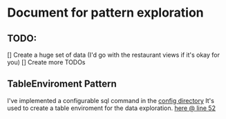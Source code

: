 # Document for pattern exploration
## TODO:
[] Create a huge set of data (I'd go with the restaurant views if it's okay for you)
[] Create more TODOs

## TableEnviroment Pattern
I've implemented a configurable sql command in the [config directory](./.config)
It's used to create a table enviroment for the data exploration. [here @ line 52](./flinkfood-demo/src/main/java/org/flinkfood/flinkjobs/RestaurantView.java#here)